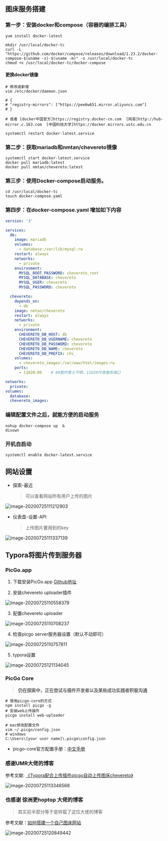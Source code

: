 ## 图床服务搭建

### 第一步：安装docker和compose（容器的编排工具）

```shell
yum install docker-latest

mkdir /usr/local/docker-tc
curl -L "https://github.com/docker/compose/releases/download/1.23.2/docker-compose-$(uname -s)-$(uname -m)" -o /usr/local/docker-tc
chmod +x /usr/local/docker-tc/docker-compose
```



#### 更换docker镜像

```shell
# 修改或新增
vim /etc/docker/daemon.json

# {
# "registry-mirrors": ["https://pee6w651.mirror.aliyuncs.com"]
# }

# 或者 [docker中国官方]https://registry.docker-cn.com  [网易]http://hub-mirror.c.163.com  [中国科技大学]https://docker.mirrors.ustc.edu.cn

systemctl restart docker-latest.service
```



### 第二步：获取mariadb和nmtan/chevereto镜像

```shell
systemctl start docker-latest.service
docker pull mariadb:latest
docker pull nmtan/chevereto:latest
```



### 第三步：使用Docker-compose启动服务。

```shell
cd /usr/local/docker-tc
touch docker-compose.yaml
```



### 第四步：在docker-compose.yaml 增加如下内容

```yaml
version: '3'

services:
  db:
    image: mariadb
    volumes:
      - database:/var/lib/mysql:rw
    restart: always
    networks:
      - private
    environment:
      MYSQL_ROOT_PASSWORD: chevereto_root
      MYSQL_DATABASE: chevereto
      MYSQL_USER: chevereto
      MYSQL_PASSWORD: chevereto

  chevereto:
    depends_on:
      - db
    image: nmtan/chevereto
    restart: always
    networks:
      - private
    environment:
      CHEVERETO_DB_HOST: db
      CHEVERETO_DB_USERNAME: chevereto
      CHEVERETO_DB_PASSWORD: chevereto
      CHEVERETO_DB_NAME: chevereto
      CHEVERETO_DB_PREFIX: chv_
    volumes:
      - chevereto_images:/var/www/html/images:rw
    ports:
      - 11020:80	# 80暂时意义不明，11020代表服务端口

networks:
  private:
volumes:
  database:
  chevereto_images:
```



### 编辑配置文件之后，就能方便的启动服务

```shell
nohup docker-compose up  &
disown
```



### 开机自启动

```shell
systemctl enable docker-latest.service
```



## 网站设置

- 探索-最近

  > 可以查看网站所有用户上传的图片

![image-20200725111212903](http://www.jakuxa.cn:11020/images/2020/07/25/image-20200725111212903.png)

- 仪表盘-设置-API

  > 上传图片要用到的key

![image-20200725111337139](http://www.jakuxa.cn:11020/images/2020/07/25/image-20200725111337139.png)

## Typora将图片传到服务器

### PicGo.app

1. 下载安装PicGo.app [Github地址](https://github.com/Molunerfinn/PicGo/releases)

2. 安装chevereto uploader插件

![image-20200725110558379](http://www.jakuxa.cn:11020/images/2020/07/25/image-20200725110558379.png)

3. 配置chevereto uploader

![image-20200725110708237](http://www.jakuxa.cn:11020/images/2020/07/25/image-20200725110708237.png)

4. 检查picgo server服务器设置（默认不动即可）

![image-20200725110757811](http://www.jakuxa.cn:11020/images/2020/07/25/image-20200725110757811.png)

5. typora设置

![image-20200725121134045](http://www.jakuxa.cn:11020/images/2020/07/25/image-20200725121134045.png)

### PicGo Core

> **仍在探索中，正在尝试与插件开发者以及某些成功实践者积极沟通**

```shell
# 使用picgo-core的方式
npm install picgo -g
# 安装web上传插件
picgo install web-uploader

# mac修改配置文件
vim ~/.picgo/config.json
# windows
C:\Users\[your user name]\.picgo\config.json
```

- picgo-core官方配置手册：[中文手册](https://picgo.github.io/PicGo-Core-Doc/zh/guide/config.html#默认配置文件)



### 感谢UMR大佬的博客

参考文献: [《Typora配合上传插件picgo自动上传图床chevereto》](http://umr.ink/2020/03/12/Typora配合上传插件picgo自动上传图床chevereto/)

![image-20200725113346568](http://www.jakuxa.cn:11020/images/2020/07/25/image-20200725113346568.png)

### 也感谢 徐洲更hoptop 大佬的博客

> 其实前半部分等于是转载了这位大佬的博客

参考文献：[如何搭建一个自己图床网站](https://www.jianshu.com/p/7863fcb34aed)

![image-20200725120849442](http://www.jakuxa.cn:11020/images/2020/07/25/image-20200725120849442.png)

